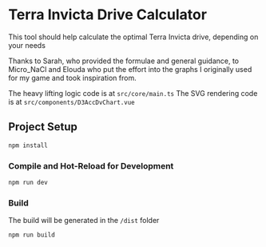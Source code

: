 # Terra Invicta Drive Calculator

This tool should help calculate the optimal Terra Invicta drive, depending on your needs

Thanks to Sarah, who provided the formulae and general guidance, to Micro_NaCl and Elouda who put the effort into the graphs I originally used for my game and took inspiration from.

The heavy lifting logic code is at `src/core/main.ts`
The SVG rendering code is at `src/components/D3AccDvChart.vue`
## Project Setup

```sh
npm install
```

### Compile and Hot-Reload for Development

```sh
npm run dev
```
### Build

The build will be generated in the `/dist` folder
```sh
npm run build
```